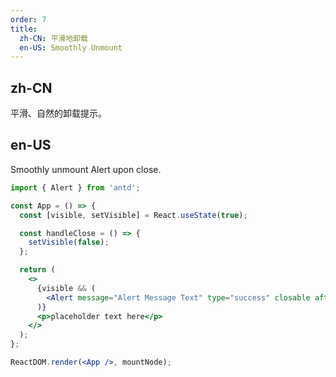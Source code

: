 ```yaml
---
order: 7
title:
  zh-CN: 平滑地卸载
  en-US: Smoothly Unmount
---
```


## zh-CN

平滑、自然的卸载提示。

## en-US

Smoothly unmount Alert upon close.

```jsx
import { Alert } from 'antd';

const App = () => {
  const [visible, setVisible] = React.useState(true);

  const handleClose = () => {
    setVisible(false);
  };

  return (
    <>
      {visible && (
        <Alert message="Alert Message Text" type="success" closable afterClose={handleClose} />
      )}
      <p>placeholder text here</p>
    </>
  );
};

ReactDOM.render(<App />, mountNode);
```
